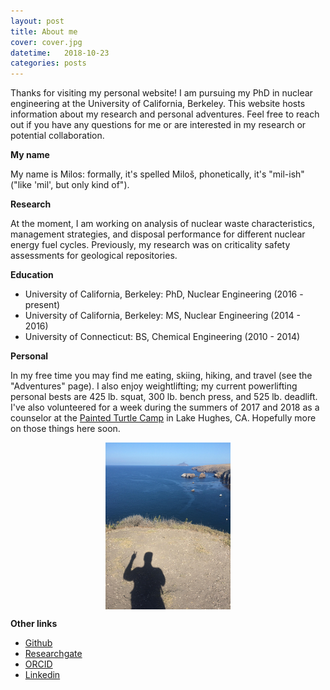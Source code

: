 ```yaml
---
layout: post
title: About me
cover: cover.jpg
datetime:   2018-10-23
categories: posts
---
```


Thanks for visiting my personal website! I am pursuing my PhD in nuclear engineering at the University of California, Berkeley. This website hosts information about my research and personal adventures. Feel free to reach out if you have any questions for me or are interested in my research or potential collaboration.


**My name**

My name is Milos: formally, it's spelled Miloš, phonetically, it's "mil-ish" ("like 'mil', but only kind of"). 

**Research**

At the moment, I am working on analysis of nuclear waste characteristics, management strategies, and disposal performance for different nuclear energy fuel cycles. Previously, my research was on criticality safety assessments for geological repositories.

**Education**

* University of California, Berkeley: PhD, Nuclear Engineering (2016 - present)
* University of California, Berkeley: MS, Nuclear Engineering (2014 - 2016)
* University of Connecticut: BS, Chemical Engineering (2010 - 2014)

**Personal**

In my free time you may find me eating, skiing, hiking, and travel (see the "Adventures" page). I also enjoy weightlifting; my current powerlifting personal bests are 425 lb. squat, 300 lb. bench press, and 525 lb. deadlift. I've also volunteered for a week during the summers of 2017 and 2018 as a counselor at the [Painted Turtle Camp](http://thepaintedturtle.org) in Lake Hughes, CA. Hopefully more on those things here soon.

<p align="center">
<img align="center" src="/images/shadow.jpg" alt="Peace from the Channel Islands, CA (2018)" width="200"/>
</p>

**Other links**

* [Github](https://github.com/MilosAtz)
* [Researchgate](https://www.researchgate.net/profile/Milos_Atz)
* [ORCID](https://orcid.org/0000-0003-1928-9556)
* [Linkedin](https://www.linkedin.com/in/milosatz)
